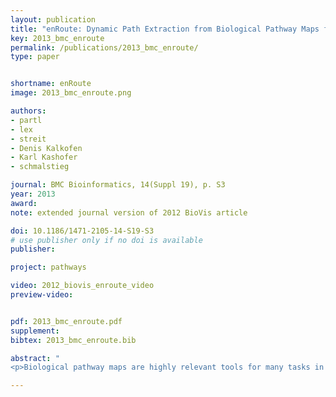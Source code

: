 ```yaml
---
layout: publication
title: "enRoute: Dynamic Path Extraction from Biological Pathway Maps for Exploring Heterogeneous Experimental Datasets"
key: 2013_bmc_enroute
permalink: /publications/2013_bmc_enroute/
type: paper


shortname: enRoute
image: 2013_bmc_enroute.png

authors:
- partl
- lex
- streit
- Denis Kalkofen
- Karl Kashofer
- schmalstieg

journal: BMC Bioinformatics, 14(Suppl 19), p. S3
year: 2013
award:
note: extended journal version of 2012 BioVis article

doi: 10.1186/1471-2105-14-S19-S3
# use publisher only if no doi is available
publisher: 

project: pathways

video: 2012_biovis_enroute_video
preview-video:


pdf: 2013_bmc_enroute.pdf
supplement:
bibtex: 2013_bmc_enroute.bib

abstract: "
<p>Biological pathway maps are highly relevant tools for many tasks in molecular biology. They reduce the complexity of the overall biological network by partitioning it into smaller manageable parts. While this reduction of complexity is their biggest strength, it is, at the same time, their biggest weakness. By removing what is deemed not important for the primary function of the pathway, biologists lose the ability to follow and understand cross-talks between pathways. Considering these cross-talks is, however, critical in many analysis scenarios, such as judging effects of drugs. In this paper we introduce Entourage, a novel visualization technique that provides contextual information lost due to the artificial partitioning of the biological network, but at the same time limits the presented information to what is relevant to the analyst’s task. We use one pathway map as the focus of an analysis and allow a larger set of contextual pathways. For these context pathways we only show the contextual subsets, i.e., the parts of the graph that are relevant to a selection. Entourage suggests related pathways based on similarities and highlights parts of a pathway that are interesting in terms of mapped experimental data. We visualize interdependencies between pathways using stubs of visual links, which we found effective yet not obtrusive. By combining this approach with visualization of experimental data, we can provide domain experts with a highly valuable tool. We demonstrate the utility of Entourage with case studies conducted with a biochemist who researches the effects of drugs on pathways. We show that the technique is well suited to investigate interdependencies between pathways and to analyze, understand, and predict the effect that drugs have on different cell types.</p>"

---
```

